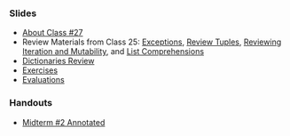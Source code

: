 <a name="class27"></a>

### Slides

* [About Class #27](classes/27/slides/meta.html)
* Review Materials from Class 25: [Exceptions](classes/25/slides/exceptions.html), [Review Tuples](classes/25/slides/tuples.html), [Reviewing Iteration and Mutability](classes/25/slides/list_iteration_mutability_review.html), and [List Comprehensions](classes/25/slides/list_comprehensions.html)
* [Dictionaries Review](classes/27/slides/dictionaries.html)
* [Exercises](classes/27/slides/exercises.html)
* [Evaluations](classes/27/slides/evaluations.html)

### Handouts

* [Midterm #2 Annotated](resources/handouts/midterm_2_annotated.pdf)
